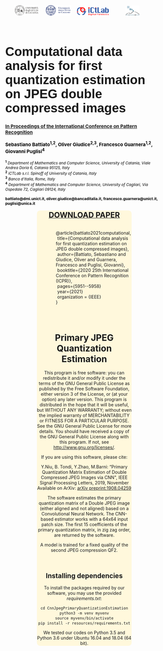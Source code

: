 <div style="text-align:center">
<a href="http://www.dmi.unict.it/"><img src="img/unict.png" width="15%" hspace="5" target="_blank"></a>
<a style="margin-left:2%" href="http://www.unica.it/"><img src="img/unica.png" width="16%" hspace="5" target="_blank"></a>
<a style="margin-left:2%" href="https://www.ictlab.srl/"><img src="img/ictlab.png" width="20%" target="_blank"></a>
<a href="https://iplab.dmi.unict.it/"><img src="img/iplab.png" width="9%" hspace="50" target="_blank"></a>
</div>
<br><br>

<h1  style="font-family: Arial;  font-size: 40px;"><b>Computational data analysis for first quantization estimation on JPEG double compressed images</b></h1>

<div style="font-size:15px; color:black"><b><a href="https://www.micc.unifi.it/icpr2020/" target="_blank">In Proceedings of the International Conference on Pattern Recognition</a></b></div>
<br>

<div style="font-size:15px; color:black"><b>Sebastiano Battiato<sup>1,2</sup>, Oliver Giudice<sup>2,3</sup>, Francesco Guarnera<sup>1,2</sup>, Giovanni Puglisi<sup>4</sup></b></div>
<br>
<div style="font-size:12px; color:black"><sup><b>1</b></sup> <em>Department of Mathematics and Computer Science, University of Catania, Viale Andrea Doria 6, Catania 95125, Italy</em><br>
	<sup><b>2</b></sup> <em>iCTLab s.r.l. Spinoff of University of Catania, Italy</em><br>
	<sup><b>3</b></sup> <em>Banca d'Italia, Rome, Italy</em><br>
	<sup><b>4</b></sup> <em>Department of Mathematics and Computer Science, University of Cagliari, Via Ospedale 72, Cagliari 09124, Italy</em><br>
	<br>
	<b>battiato@dmi.unict.it, oliver.giudice@bancaditalia.it, francesco.guarnera@unict.it, puglisi@unica.it</b>
	<br><br>
</div>
<div style="text-align: center; background-color: cornsilk; border-radius: 10px;margin-left: 20%;margin-right: 20%;width: 60%">

<center>
<a href="https://ieeexplore.ieee.org/document/9412528"><font size="5px" ><b>DOWNLOAD PAPER</b></font></a>
</center>
<br><br>
<div style="text-align:left !important;margin-left:20%">
	@article{battiato2021computational,<br>
<span style="margin-left: 2%">title={Computational data analysis for first quantization estimation on JPEG double compressed images},</span><br>
<span style="margin-left: 2%">author={Battiato, Sebastiano and Giudice, Oliver and Guarnera, Francesco and Puglisi, Giovanni},</span><br>
<span style="margin-left: 2%">booktitle={2020 25th International Conference on Pattern Recognition (ICPR)},</span><br>
<span style="margin-left: 2%">pages={5951--5958}</span><br>
<span style="margin-left: 2%">year={2021}</span><br>
<span style="margin-left: 2%">organization = {IEEE}</span><br>
	}
</div>

<br><br>

# Primary JPEG Quantization Estimation 

This program is free software: you can redistribute it and/or modify it under the terms of the GNU General Public
License as published by the Free Software Foundation, either version 3 of the License, or (at your option) any later
version. This program is distributed in the hope that it will be useful, but WITHOUT ANY WARRANTY; without even the
implied warranty of MERCHANTABILITY or FITNESS FOR A PARTICULAR PURPOSE.  See the GNU General Public License for
more details. You should have received a copy of the GNU General Public License along with this program.
If not, see <http://www.gnu.org/licenses/>.

If you are using this software, please cite:

Y.Niu, B. Tondi, Y.Zhao, M.Barni:
“Primary Quantization Matrix Estimation of Double Compressed JPEG Images via CNN",
IEEE Signal Processing Letters, 2019, November
Available on ArXiv: [arXiv preprint:1908.04259](https://arxiv.org/abs/1908.04259)
    
The software estimates the primary quantization matrix of a Double JPEG image (either aligned and not aligned) 
based on a Convolutional Neural Network. The CNN-based estimator works with a 64x64 input patch size. 
The first 15 coefficients of the primary quantization matrix, in zig zag order, are returned by the software.

A model is trained for a fixed quality of the second JPEG compression QF2.

<br>

## Installing dependencies

To install the packages required by our software, you may use the provided *requirements.txt*:
```
cd CnnJpegPrimaryQuantizationEstimation
python3 -m venv myvenv
source myvenv/bin/activate
pip install -r resources/requirements.txt
```
We tested our codes on Python 3.5 and Python 3.6 under Ubuntu 16.04 and 18.04 (64 bit).




